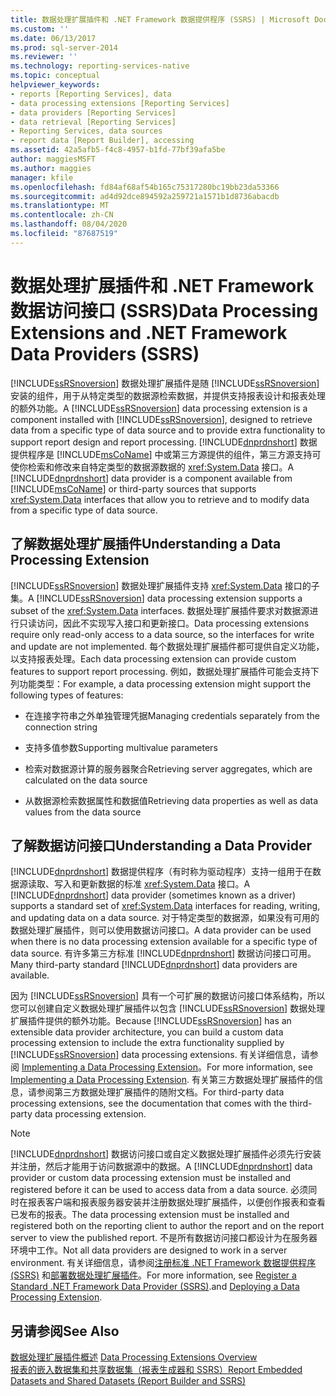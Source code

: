```yaml
---
title: 数据处理扩展插件和 .NET Framework 数据提供程序 (SSRS) | Microsoft Docs
ms.custom: ''
ms.date: 06/13/2017
ms.prod: sql-server-2014
ms.reviewer: ''
ms.technology: reporting-services-native
ms.topic: conceptual
helpviewer_keywords:
- reports [Reporting Services], data
- data processing extensions [Reporting Services]
- data providers [Reporting Services]
- data retrieval [Reporting Services]
- Reporting Services, data sources
- report data [Report Builder], accessing
ms.assetid: 42a5afb5-f4c8-4957-b1fd-77bf39afa5be
author: maggiesMSFT
ms.author: maggies
manager: kfile
ms.openlocfilehash: fd84af68af54b165c75317280bc19bb23da53366
ms.sourcegitcommit: ad4d92dce894592a259721a1571b1d8736abacdb
ms.translationtype: MT
ms.contentlocale: zh-CN
ms.lasthandoff: 08/04/2020
ms.locfileid: "87687519"
---
```

# <a name="data-processing-extensions-and-net-framework-data-providers-ssrs"></a><span data-ttu-id="3f25b-102">数据处理扩展插件和 .NET Framework 数据访问接口 (SSRS)</span><span class="sxs-lookup"><span data-stu-id="3f25b-102">Data Processing Extensions and .NET Framework Data Providers (SSRS)</span></span>
  <span data-ttu-id="3f25b-103">[!INCLUDE[ssRSnoversion](../../includes/ssrsnoversion-md.md)] 数据处理扩展插件是随 [!INCLUDE[ssRSnoversion](../../includes/ssrsnoversion-md.md)]安装的组件，用于从特定类型的数据源检索数据，并提供支持报表设计和报表处理的额外功能。</span><span class="sxs-lookup"><span data-stu-id="3f25b-103">A [!INCLUDE[ssRSnoversion](../../includes/ssrsnoversion-md.md)] data processing extension is a component installed with [!INCLUDE[ssRSnoversion](../../includes/ssrsnoversion-md.md)], designed to retrieve data from a specific type of data source and to provide extra functionality to support report design and report processing.</span></span> <span data-ttu-id="3f25b-104">[!INCLUDE[dnprdnshort](../../includes/dnprdnshort-md.md)] 数据提供程序是 [!INCLUDE[msCoName](../../includes/msconame-md.md)] 中或第三方源提供的组件，第三方源支持可使你检索和修改来自特定类型的数据源数据的 <xref:System.Data> 接口。</span><span class="sxs-lookup"><span data-stu-id="3f25b-104">A [!INCLUDE[dnprdnshort](../../includes/dnprdnshort-md.md)] data provider is a component available from [!INCLUDE[msCoName](../../includes/msconame-md.md)] or third-party sources that supports <xref:System.Data> interfaces that allow you to retrieve and to modify data from a specific type of data source.</span></span>  
  
## <a name="understanding-a-data-processing-extension"></a><span data-ttu-id="3f25b-105">了解数据处理扩展插件</span><span class="sxs-lookup"><span data-stu-id="3f25b-105">Understanding a Data Processing Extension</span></span>  
 <span data-ttu-id="3f25b-106">[!INCLUDE[ssRSnoversion](../../includes/ssrsnoversion-md.md)] 数据处理扩展插件支持 <xref:System.Data> 接口的子集。</span><span class="sxs-lookup"><span data-stu-id="3f25b-106">A [!INCLUDE[ssRSnoversion](../../includes/ssrsnoversion-md.md)] data processing extension supports a subset of the <xref:System.Data> interfaces.</span></span> <span data-ttu-id="3f25b-107">数据处理扩展插件要求对数据源进行只读访问，因此不实现写入接口和更新接口。</span><span class="sxs-lookup"><span data-stu-id="3f25b-107">Data processing extensions require only read-only access to a data source, so the interfaces for write and update are not implemented.</span></span> <span data-ttu-id="3f25b-108">每个数据处理扩展插件都可提供自定义功能，以支持报表处理。</span><span class="sxs-lookup"><span data-stu-id="3f25b-108">Each data processing extension can provide custom features to support report processing.</span></span> <span data-ttu-id="3f25b-109">例如，数据处理扩展插件可能会支持下列功能类型：</span><span class="sxs-lookup"><span data-stu-id="3f25b-109">For example, a data processing extension might support the following types of features:</span></span>  
  
-   <span data-ttu-id="3f25b-110">在连接字符串之外单独管理凭据</span><span class="sxs-lookup"><span data-stu-id="3f25b-110">Managing credentials separately from the connection string</span></span>  
  
-   <span data-ttu-id="3f25b-111">支持多值参数</span><span class="sxs-lookup"><span data-stu-id="3f25b-111">Supporting multivalue parameters</span></span>  
  
-   <span data-ttu-id="3f25b-112">检索对数据源计算的服务器聚合</span><span class="sxs-lookup"><span data-stu-id="3f25b-112">Retrieving server aggregates, which are calculated on the data source</span></span>  
  
-   <span data-ttu-id="3f25b-113">从数据源检索数据属性和数据值</span><span class="sxs-lookup"><span data-stu-id="3f25b-113">Retrieving data properties as well as data values from the data source</span></span>  
  
## <a name="understanding-a-data-provider"></a><span data-ttu-id="3f25b-114">了解数据访问接口</span><span class="sxs-lookup"><span data-stu-id="3f25b-114">Understanding a Data Provider</span></span>  
 <span data-ttu-id="3f25b-115">[!INCLUDE[dnprdnshort](../../includes/dnprdnshort-md.md)] 数据提供程序（有时称为驱动程序）支持一组用于在数据源读取、写入和更新数据的标准 <xref:System.Data> 接口。</span><span class="sxs-lookup"><span data-stu-id="3f25b-115">A [!INCLUDE[dnprdnshort](../../includes/dnprdnshort-md.md)] data provider (sometimes known as a driver) supports a standard set of <xref:System.Data> interfaces for reading, writing, and updating data on a data source.</span></span> <span data-ttu-id="3f25b-116">对于特定类型的数据源，如果没有可用的数据处理扩展插件，则可以使用数据访问接口。</span><span class="sxs-lookup"><span data-stu-id="3f25b-116">A data provider can be used when there is no data processing extension available for a specific type of data source.</span></span> <span data-ttu-id="3f25b-117">有许多第三方标准 [!INCLUDE[dnprdnshort](../../includes/dnprdnshort-md.md)] 数据访问接口可用。</span><span class="sxs-lookup"><span data-stu-id="3f25b-117">Many third-party standard [!INCLUDE[dnprdnshort](../../includes/dnprdnshort-md.md)] data providers are available.</span></span>  
  
 <span data-ttu-id="3f25b-118">因为 [!INCLUDE[ssRSnoversion](../../includes/ssrsnoversion-md.md)] 具有一个可扩展的数据访问接口体系结构，所以您可以创建自定义数据处理扩展插件以包含 [!INCLUDE[ssRSnoversion](../../includes/ssrsnoversion-md.md)] 数据处理扩展插件提供的额外功能。</span><span class="sxs-lookup"><span data-stu-id="3f25b-118">Because [!INCLUDE[ssRSnoversion](../../includes/ssrsnoversion-md.md)] has an extensible data provider architecture, you can build a custom data processing extension to include the extra functionality supplied by [!INCLUDE[ssRSnoversion](../../includes/ssrsnoversion-md.md)] data processing extensions.</span></span> <span data-ttu-id="3f25b-119">有关详细信息，请参阅 [Implementing a Data Processing Extension](../extensions/data-processing/implementing-a-data-processing-extension.md)。</span><span class="sxs-lookup"><span data-stu-id="3f25b-119">For more information, see [Implementing a Data Processing Extension](../extensions/data-processing/implementing-a-data-processing-extension.md).</span></span> <span data-ttu-id="3f25b-120">有关第三方数据处理扩展插件的信息，请参阅第三方数据处理扩展插件的随附文档。</span><span class="sxs-lookup"><span data-stu-id="3f25b-120">For third-party data processing extensions, see the documentation that comes with the third-party data processing extension.</span></span>  
  
> [!NOTE]  
>  <span data-ttu-id="3f25b-121">[!INCLUDE[dnprdnshort](../../includes/dnprdnshort-md.md)] 数据访问接口或自定义数据处理扩展插件必须先行安装并注册，然后才能用于访问数据源中的数据。</span><span class="sxs-lookup"><span data-stu-id="3f25b-121">A [!INCLUDE[dnprdnshort](../../includes/dnprdnshort-md.md)] data provider or custom data processing extension must be installed and registered before it can be used to access data from a data source.</span></span> <span data-ttu-id="3f25b-122">必须同时在报表客户端和报表服务器安装并注册数据处理扩展插件，以便创作报表和查看已发布的报表。</span><span class="sxs-lookup"><span data-stu-id="3f25b-122">The data processing extension must be installed and registered both on the reporting client to author the report and on the report server to view the published report.</span></span> <span data-ttu-id="3f25b-123">不是所有数据访问接口都设计为在服务器环境中工作。</span><span class="sxs-lookup"><span data-stu-id="3f25b-123">Not all data providers are designed to work in a server environment.</span></span> <span data-ttu-id="3f25b-124">有关详细信息，请参阅[注册标准 .NET Framework 数据提供程序 (SSRS)](register-a-standard-net-framework-data-provider-ssrs.md) 和[部署数据处理扩展插件](../extensions/data-processing/deploying-a-data-processing-extension.md)。</span><span class="sxs-lookup"><span data-stu-id="3f25b-124">For more information, see [Register a Standard .NET Framework Data Provider &#40;SSRS&#41;](register-a-standard-net-framework-data-provider-ssrs.md).and [Deploying a Data Processing Extension](../extensions/data-processing/deploying-a-data-processing-extension.md).</span></span>  
  
## <a name="see-also"></a><span data-ttu-id="3f25b-125">另请参阅</span><span class="sxs-lookup"><span data-stu-id="3f25b-125">See Also</span></span>  
 <span data-ttu-id="3f25b-126">[数据处理扩展插件概述](../extensions/data-processing/data-processing-extensions-overview.md) </span><span class="sxs-lookup"><span data-stu-id="3f25b-126">[Data Processing Extensions Overview](../extensions/data-processing/data-processing-extensions-overview.md) </span></span>  
 [<span data-ttu-id="3f25b-127">报表的嵌入数据集和共享数据集（报表生成器和 SSRS）</span><span class="sxs-lookup"><span data-stu-id="3f25b-127">Report Embedded Datasets and Shared Datasets &#40;Report Builder and SSRS&#41;</span></span>](report-embedded-datasets-and-shared-datasets-report-builder-and-ssrs.md)  
  
  
